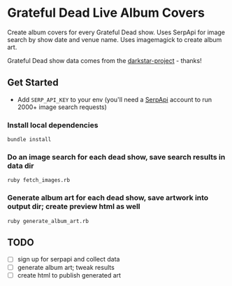 # Grateful Dead Live Album Covers

Create album covers for every Grateful Dead show. Uses SerpApi for image search by show date and venue name. Uses imagemagick to create album art.

Grateful Dead show data comes from the [darkstar-project](https://github.com/MichaelAdamBerry/darkstar-project/tree/master/data) - thanks!

## Get Started
* Add `SERP_API_KEY` to your env (you'll need a [SerpApi](https://serpapi.com/) account to run 2000+ image search requests)
### Install local dependencies
```
bundle install
```
### Do an image search for each dead show, save search results in data dir
```
ruby fetch_images.rb
```
### Generate album art for each dead show, save artwork into output dir; create preview html as well
```
ruby generate_album_art.rb
```

## TODO
- [ ] sign up for serpapi and collect data
- [ ] generate album art; tweak results
- [ ] create html to publish generated art
